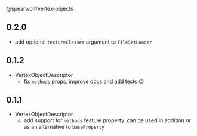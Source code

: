 @spearwolf/vertex-objects

## 0.2.0

- add optional `textureClasses` argument to `TileSetLoader`

## 0.1.2

- VertexObjectDescriptor
  - fix `methods` props, improve docs and add tests :wink:

## 0.1.1

- VertexObjectDescriptor
  - add support for `methods` feature property. can be used in addition or as an alternative to `baseProperty`
